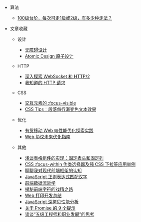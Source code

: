 - 算法
    - [100级台阶，每次可走1级或2级，有多少种走法？](https://github.com/showmethecode9527/blog/issues/1)

- 文章收藏
    - 设计
        - [无障碍设计](https://zhuanlan.zhihu.com/p/31657525)
        - [Atomic Design 原子设计](https://www.w3cplus.com/css/atomic-design.html)

    - HTTP
        - [深入探索 WebSocket 和 HTTP/2](https://www.oschina.net/translate/how-does-javascript-actually-work-part-5)
        - [我知道的 HTTP 请求](https://fed.renren.com/2018/02/03/http-request/)

    - CSS
        - [交互元素的 :focus-visible](https://zhuanlan.zhihu.com/p/33714597)
        - [CSS Tips：段落每行渐变色文本效果](https://www.w3cplus.com/css/gradient-for-every-line-of-a-para.html)

    - 优化
        - [有货移动 Web 端性能优化探索实践](https://mp.weixin.qq.com/s/953UuOfxAiS2lMlkj1tGFw)
        - [Web 协议未来优化指南](https://zhuanlan.zhihu.com/p/33940885)

    - 其他
        - [浅谈表格组件的实现：固定表头和固定列](https://zhuanlan.zhihu.com/p/33280304)
        - [CSS :focus-within 伪类选择器及纯 CSS 下拉等应用举例](http://www.zhangxinxu.com/wordpress/2018/01/css-focus-within-pseudo-class-selector/)
        - [聊聊我对现代前端框架的认知](https://github.com/berwin/Blog/issues/20)
        - [JavaScript 正则表达式匹配汉字](https://jhuang.me/2018/01/26/JavaScript-%E6%AD%A3%E5%88%99%E8%A1%A8%E8%BE%BE%E5%BC%8F%E5%8C%B9%E9%85%8D%E6%B1%89%E5%AD%97/)
        - [前端数据流哲学](https://zhuanlan.zhihu.com/p/33382396)
        - [揭秘前端字符的戏精之路](https://mp.weixin.qq.com/s/jTSws4W-PDxVgDvePvMO2g)
        - [Web 打印开发总结](https://mp.weixin.qq.com/s/0H2Oa7lZbaKc38YIlJHfCw)
        - [JavaScript 深拷贝性能分析](https://zhuanlan.zhihu.com/p/33489557)
        - [关于 Promise 的 9 个提示](https://github.com/xitu/gold-miner/blob/master/TODO/promising-promise-tips.md)
        - [谈谈“五级工程师和职业发展”的思考](https://liudanking.com/beautiful-life/five-level-engineer-and-career/)

